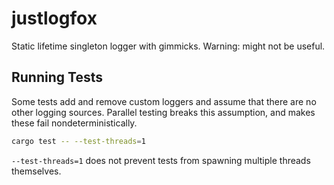 # justlogfox

Static lifetime singleton logger with gimmicks. Warning: might not be useful.

## Running Tests

Some tests add and remove custom loggers and assume that there are no other logging sources. Parallel testing breaks this assumption, and makes these fail nondeterministically. 

```sh
cargo test -- --test-threads=1
```

`--test-threads=1` does not prevent tests from spawning multiple threads themselves.